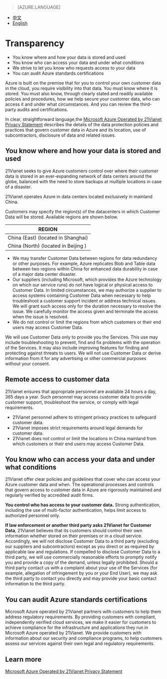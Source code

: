 <properties
	pageTitle=""
    description=""
    services=""
    documentationCenter=""
    authors=""
    manager=""
    editor=""
    tags=""/>

> [AZURE.LANGUAGE]
- [中文](/support/trust-center/transparency/)
- [English](/support/trust-center/transparency-en/)

# Transparency
 
* You know where and how your data is stored and used
* You know who can access your data and under what conditions
* We strive to let you know who requests access to your data
* You can audit Azure standards certifications
 
 <tags ms.service="trust-center-en" ms.date="12/2015" wacn.date="12/2015" wacn.lang="en"/>
 
Azure is built on the premise that for you to control your own customer data in the cloud, you require visibility into that data. You must know where it is stored. You must also know, through clearly stated and readily available policies and procedures, how we help secure your customer data, who can access it and under what circumstances. And you can review the third-party audits and certifications.

In clear, straightforward language,the [Microsoft Azure Operated by 21Vianet Privacy Statement](/support/legal/privacy-statement) describes the details of the data protection policies and practices that govern customer data in Azure and its location, use of subcontractors, disclosure of data and related issues.

## You know where and how your data is stored and used

21Vianet seeks to give Azure customers control over where their customer data is stored in an ever-expanding network of data centers around the globe, balanced with the need to store backups at multiple locations in case of a disaster.

21Vianet operates Azure in data centers located exclusively in mainland China.

Customers may specify the region(s) of the datacenters in which Customer Data will be stored. Available regions are shown below.

|REGION|
|---|
|China (East) (located in Shanghai)|
|China (North) (located in Beijing )|

* We may transfer Customer Data between regions for data redundancy or other purposes. For example, Azure replicates Blob and Table data between two regions within China for enhanced data durability in case of a major data center disaster.
* Our suppliers (including Microsoft, which provides the Azure technology on which our service runs) do not have logical or physical access to Customer Data. In limited circumstances, we may authorize a supplier to access systems containing Customer Data when necessary to help troubleshoot a customer support incident or address technical issues. We will grant such access only for the duration necessary to resolve the issue. We carefully monitor the access given and terminate the access when the issue is resolved.
* We do not control or limit the regions from which customers or their end users may access Customer Data.

We will use Customer Data only to provide you the Services. This use may include troubleshooting to prevent, find and fix problems with the operation of the Services. It may also include improving features for finding and protecting against threats to users. We will not use Customer Data or derive information from it for any advertising or other commercial purposes without your consent.

## Remote access to customer data
21Vianet ensures that appropriate personnel are available 24 hours a day, 365 days a year. Such personnel may access customer data to provide customer support, troubleshoot the service, or comply with legal requirements.

* 21Vianet personnel adhere to stringent privacy practices to safeguard customer data.
* 21Vianet imposes strict requirements around legal demands for customer data.
* 21Vianet does not control or limit the locations in China mainland from which customers or their end users may access Customer Data.

## You know who can access your data and under what conditions

21Vianet offer clear policies and guidelines that cover who can access your Azure customer data and when. The operational processes and controls that govern access to customer data in Azure are rigorously maintained and regularly verified by accredited audit firms.

**You control who has access to your customer data.** Strong authentication, including the use of multi-factor authentication, helps limit access to authorized personnel only.

**If law enforcement or another third party asks 21Vianet for Customer Data**, 21Vianet believes that its customers should control their own information whether stored on their premises or in a cloud service. Accordingly, we will not disclose Customer Data to a third party (excluding our suppliers and subcontractors) except as you direct or as required by applicable law and regulations. If compelled to disclose Customer Data to a third party, we will use commercially reasonable efforts to promptly notify you and provide a copy of the demand, unless legally prohibited. Should a third party contact us with a complaint about your use of the Services (for example, allegation of infringement by you or your End User), we may ask the third party to contact you directly and may provide your basic contact information to the third party.

## You can audit Azure standards certifications

Microsoft Azure operated by 21Vianet partners with customers to help them address regulatory requirements. By providing customers with compliant, independently verified cloud services, we make it easier for customers to achieve compliance for the infrastructure and applications they run in Microsoft Azure operated by 21Vianet. We provide customers with information about our security and compliance programs, to help customers assess our services against their own legal and regulatory requirements.

## Learn more

[Microsoft Azure Operated by 21Vianet Privacy Statement](/support/legal/subscription-agreement)
